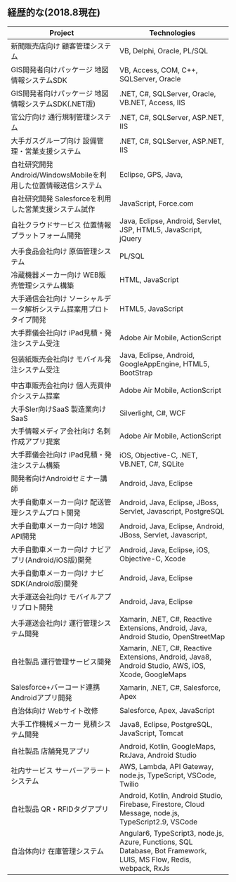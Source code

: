 ## 経歴的な(2018.8現在)

| Project                                                             | Technologies                                                                                                       |
|---------------------------------------------------------------------|--------------------------------------------------------------------------------------------------------------------|
| 新聞販売店向け 顧客管理システム                                     | VB, Delphi, Oracle, PL/SQL                                                                                         |
| GIS開発者向けパッケージ 地図情報システムSDK                         | VB, Access, COM, C++, SQLServer, Oracle                                                                            |
| GIS開発者向けパッケージ 地図情報システムSDK(.NET版)                 | .NET, C#, SQLServer, Oracle, VB.NET, Access, IIS                                                                   |
| 官公庁向け 通行規制管理システム                                     | .NET, C#, SQLServer, ASP.NET, IIS                                                                                  |
| 大手ガスグループ向け 設備管理・営業支援システム                     | .NET, C#, SQLServer, ASP.NET, IIS                                                                                  |
| 自社研究開発 Android/WindowsMobileを利用した位置情報送信システム    | Eclipse, GPS, Java,                                                                                                |
| 自社研究開発 Salesforceを利用した営業支援システム試作               | JavaScript, Force.com                                                                                              |
| 自社クラウドサービス 位置情報プラットフォーム開発                   | Java, Eclipse, Android, Servlet, JSP, HTML5, JavaScript, jQuery                                                    |
| 大手食品会社向け 原価管理システム                                   | PL/SQL                                                                                                             |
| 冷蔵機器メーカー向け WEB販売管理システム構築                        | HTML, JavaScript                                                                                                   |
| 大手通信会社向け ソーシャルデータ解析システム提案用プロトタイプ開発 | HTML5, JavaScript                                                                                                  |
| 大手葬儀会社向け iPad見積・発注システム受注                         | Adobe Air Mobile, ActionScript                                                                                     |
| 包装紙販売会社向け モバイル発注システム受注                         | Java, Eclipse, Android, GoogleAppEngine, HTML5, BootStrap                                                          |
| 中古車販売会社向け 個人売買仲介システム提案                         | Adobe Air Mobile, ActionScript                                                                                     |
| 大手SIer向けSaaS 製造業向けSaaS                                     | Silverlight, C#, WCF                                                                                               |
| 大手情報メディア会社向け 名刺作成アプリ提案                         | Adobe Air Mobile, ActionScript                                                                                     |
| 大手葬儀会社向け iPad見積・発注システム構築                         | iOS, Objective-C, .NET, VB.NET, C#, SQLite                                                                         |
| 開発者向けAndroidセミナー講師                                       | Android, Java, Eclipse                                                                                             |
| 大手自動車メーカー向け 配送管理システムプロト開発                   | Android, Java, Eclipse, JBoss, Servlet, Javascript, PostgreSQL                                                     |
| 大手自動車メーカー向け 地図API開発                                  | Android, Java, Eclipse, Android, JBoss, Servlet, Javascript,                                                       |
| 大手自動車メーカー向け ナビアプリ(Android/iOS版)開発                | Android, Java, Eclipse, iOS, Objective-C, Xcode                                                                    |
| 大手自動車メーカー向け ナビSDK(Android版)開発                       | Android, Java, Eclipse                                                                                             |
| 大手運送会社向け モバイルアプリプロト開発                           | Android, Java, Eclipse                                                                                             |
| 大手運送会社向け 運行管理システム開発                               | Xamarin, .NET, C#, Reactive Extensions, Android, Java, Android Studio, OpenStreetMap                               |
| 自社製品 運行管理サービス開発                                       | Xamarin, .NET, C#, Reactive Extensions, Android, Java8, Android Studio, AWS, iOS, Xcode, GoogleMaps                |
| Salesforce+バーコード連携 Androidアプリ開発                         | Xamarin, .NET, C#, Salesforce, Apex                                                                                |
| 自治体向け Webサイト改修                                            | Salesforce, Apex, JavaScript                                                                                       |
| 大手工作機械メーカー 見積システム開発                               | Java8, Eclipse, PostgreSQL, JavaScript, Tomcat                                                                     |
| 自社製品 店舗発見アプリ                                             | Android, Kotlin, GoogleMaps, RxJava, Android Studio                                                                |
| 社内サービス サーバーアラートシステム                               | AWS, Lambda, API Gateway, node.js, TypeScript, VSCode, Twilio                                                      |
| 自社製品 QR・RFIDタグアプリ                                         | Android, Kotlin, Android Studio, Firebase, Firestore, Cloud Message, node.js, TypeScript2.9, VSCode                |
| 自治体向け 在庫管理システム                                         | Angular6, TypeScript3, node.js, Azure, Functions, SQL Database, Bot Framework, LUIS, MS Flow, Redis, webpack, RxJs |